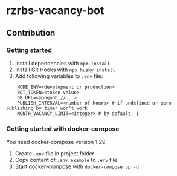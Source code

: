 # rzrbs-vacancy-bot

## Contribution

### Getting started

1. Install dependencies with `npm install`
2. Install Git Hooks with `npx husky install`
3. Add following variables to `.env` file:

```
    NODE_ENV=<development or production>
    BOT_TOKEN=<token value>
    DB_URL=<mongodb://...>
    PUBLISH_INTERVAL=<number of hours> # if undefined or zero publishing by timer won't work
    MONTH_VACANCY_LIMIT=<integer> # by default, 1
```
### Getting started with docker-compose

You need docker-compose version 1.29

1. Create `.env` file in project folder
2. Copy content of `.env.example` to `.env` file
3. Start docker-compose with `docker-compose up -d`

